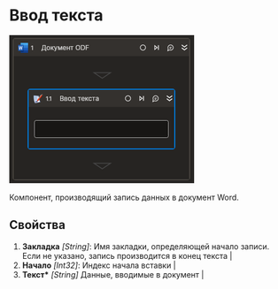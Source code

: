 # Ввод текста

![](<../../../../.gitbook/assets1/Cropped-InputText.png>)

Компонент, производящий запись данных в документ Word. 

## Свойства

1. **Закладка** *[String]*: Имя закладки, определяющей начало записи. Если не указано, запись производится в конец текста |
2. **Начало** *[Int32]*: Индекс начала вставки                                                                         |
3. **Текст\*** *[String]* Данные, вводимые в документ                                                                   |
